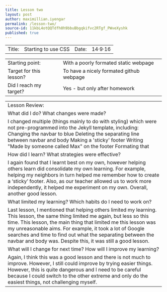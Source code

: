 ```yaml
---
title: Lesson two
layout: post
author: maximillian.iyengar
permalink: /lesson-two/
source-id: 11kbL4otQQTdfh0h9bbuBbgqkifvc2RTgf_PWveXyshk
published: true
---
```

<table>
  <tr>
    <td>Title:</td>
    <td>Starting to use CSS</td>
    <td>Date:</td>
    <td>14·9·16</td>
  </tr>
</table>


<table>
  <tr>
    <td>Starting point:</td>
    <td>With a poorly formated static webpage</td>
  </tr>
  <tr>
    <td>Target for this lesson?</td>
    <td>To have a nicely formated github webpage</td>
  </tr>
  <tr>
    <td>Did I reach my target? </td>
    <td>Yes - but only after homework</td>
  </tr>
</table>


<table>
  <tr>
    <td>Lesson Review:</td>
  </tr>
  <tr>
    <td>What did I do? What changes were made?</td>
  </tr>
  <tr>
    <td>I changed multiple (things mainly to do with styling) which were not pre-programmed into the Jekyll template, including:
Changing the navbar to blue
Deleting the separating line between navbar and body
Making a 'sticky' footer
Writing "Made by someone called Max" on the footer
Formating that</td>
  </tr>
  <tr>
    <td>How did I learn? What strategies were effective? </td>
  </tr>
  <tr>
    <td>I again found that I learnt best on my own, however helping others learn did consolidate my own learning. For example, helping my neighbors in turn helped me remember how to create a ‘sticky’ footer. Also, as our teacher allowed us to work more independently, it helped me experiment on my own. Overall, another good lesson.</td>
  </tr>
  <tr>
    <td>What limited my learning? Which habits do I need to work on? </td>
  </tr>
  <tr>
    <td>Last lesson, I mentioned that helping others limited my learning. This lesson, the same thing limited me again, but less so this time. This lesson, the main thing that limited me this lesson was my unreasonable aims. For example, it took a lot of Google searches and time to find out what the separating between the navbar and body was. Despite this, it was still a good lesson.  </td>
  </tr>
  <tr>
    <td>What will I change for next time? How will I improve my learning?</td>
  </tr>
  <tr>
    <td>Again, I think this was a good lesson and there is not much to improve. However, I still could improve by trying easier things. However, this is quite dangerous and I need to be careful because I could switch to the other extreme and only do the easiest things, not challenging myself.</td>
  </tr>
</table>



